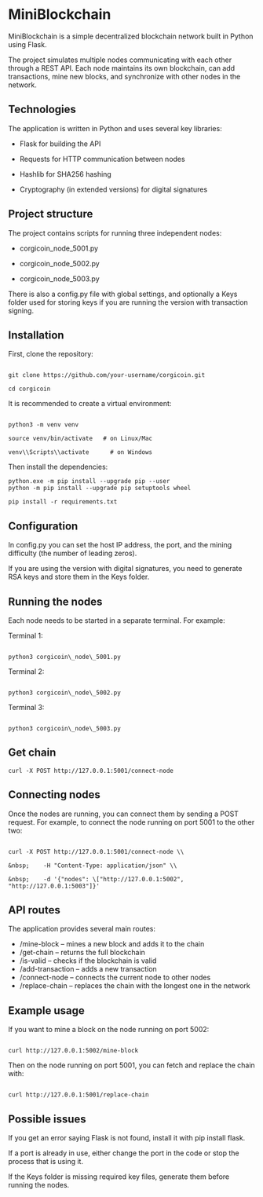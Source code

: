 # MiniBlockchain

MiniBlockchain is a simple decentralized blockchain network built in Python using Flask.

The project simulates multiple nodes communicating with each other through a REST API. Each node maintains its own blockchain, can add transactions, mine new blocks, and synchronize with other nodes in the network.


## Technologies

The application is written in Python and uses several key libraries:

- Flask for building the API

- Requests for HTTP communication between nodes

- Hashlib for SHA256 hashing

- Cryptography (in extended versions) for digital signatures



## Project structure

The project contains scripts for running three independent nodes:

- corgicoin\_node\_5001.py

- corgicoin\_node\_5002.py

- corgicoin\_node\_5003.py

There is also a config.py file with global settings, and optionally a Keys folder used for storing keys if you are running the version with transaction signing.



## Installation

First, clone the repository:

```

git clone https://github.com/your-username/corgicoin.git

cd corgicoin

```

It is recommended to create a virtual environment:

```

python3 -m venv venv

source venv/bin/activate   # on Linux/Mac

venv\\Scripts\\activate      # on Windows

```

Then install the dependencies:

```
python.exe -m pip install --upgrade pip --user
python -m pip install --upgrade pip setuptools wheel

pip install -r requirements.txt

```



## Configuration

In config.py you can set the host IP address, the port, and the mining difficulty (the number of leading zeros).

If you are using the version with digital signatures, you need to generate RSA keys and store them in the Keys folder.



## Running the nodes

Each node needs to be started in a separate terminal. For example:</br>



Terminal 1:

```

python3 corgicoin\_node\_5001.py

```

Terminal 2:

```

python3 corgicoin\_node\_5002.py

```

Terminal 3:

```

python3 corgicoin\_node\_5003.py

```

## Get chain

```
curl -X POST http://127.0.0.1:5001/connect-node
```

## Connecting nodes

Once the nodes are running, you can connect them by sending a POST request. For example, to connect the node running on port 5001 to the other two:

```

curl -X POST http://127.0.0.1:5001/connect-node \\

&nbsp;    -H "Content-Type: application/json" \\

&nbsp;    -d '{"nodes": \["http://127.0.0.1:5002", "http://127.0.0.1:5003"]}'

```

## API routes

The application provides several main routes:

- /mine-block – mines a new block and adds it to the chain
- /get-chain – returns the full blockchain
- /is-valid – checks if the blockchain is valid
- /add-transaction – adds a new transaction
- /connect-node – connects the current node to other nodes
- /replace-chain – replaces the chain with the longest one in the network

## Example usage

If you want to mine a block on the node running on port 5002:

```

curl http://127.0.0.1:5002/mine-block

```

Then on the node running on port 5001, you can fetch and replace the chain with:

```

curl http://127.0.0.1:5001/replace-chain

```



## Possible issues

If you get an error saying Flask is not found, install it with pip install flask.

If a port is already in use, either change the port in the code or stop the process that is using it.

If the Keys folder is missing required key files, generate them before running the nodes.

